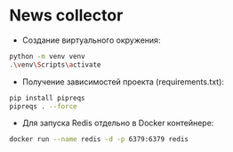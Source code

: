 # News collector

- Создание виртуального окружения:
```bash
python -m venv venv
.\venv\Scripts\activate
```

- Получение зависимостей проекта (requirements.txt):
```bash
pip install pipreqs
pipreqs . --force
```

- Для запуска Redis отдельно в Docker контейнере:
```bash
docker run --name redis -d -p 6379:6379 redis
```